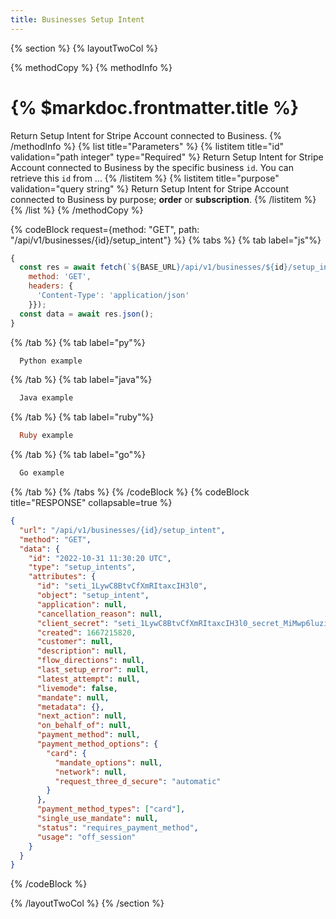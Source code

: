```yaml
---
title: Businesses Setup Intent
---
```

{% section %}
{% layoutTwoCol %}

{% methodCopy %}
{% methodInfo %}
  # {% $markdoc.frontmatter.title %}
  Return Setup Intent for Stripe Account connected to Business.
{% /methodInfo %}
{% list title="Parameters" %}
  {% listitem title="id" validation="path integer" type="Required" %}
  Return Setup Intent for Stripe Account connected to Business by the specific business `id`. You can retrieve this `id` from ...
  {% /listitem %}
  {% listitem title="purpose" validation="query string" %}
  Return Setup Intent for Stripe Account connected to Business by purpose; **order** or **subscription**.
  {% /listitem %}
{% /list %}
{% /methodCopy %}

{% codeBlock request={method: "GET", path: "/api/v1/businesses/{id}/setup_intent"} %}
{% tabs %}
  {% tab label="js"%}
  ```js
  {
    const res = await fetch(`${BASE_URL}/api/v1/businesses/${id}/setup_intent`, {
      method: 'GET',
      headers: {
        'Content-Type': 'application/json'
      }});
    const data = await res.json();
  }
  ```
  {% /tab %}
  {% tab label="py"%}
  ```py
    Python example
  ```
  {% /tab %}
  {% tab label="java"%}
  ```java
    Java example
  ```
  {% /tab %}
  {% tab label="ruby"%}
  ```ruby
    Ruby example
  ```
  {% /tab %}
  {% tab label="go"%}
  ```go
    Go example
  ```
  {% /tab %}
{% /tabs %}
{% /codeBlock %}
{% codeBlock title="RESPONSE" collapsable=true %}
  ```json
  {
    "url": "/api/v1/businesses/{id}/setup_intent",
    "method": "GET",
    "data": {
      "id": "2022-10-31 11:30:20 UTC",
      "type": "setup_intents",
      "attributes": {
        "id": "seti_1LywC8BtvCfXmRItaxcIH3l0",
        "object": "setup_intent",
        "application": null,
        "cancellation_reason": null,
        "client_secret": "seti_1LywC8BtvCfXmRItaxcIH3l0_secret_MiMwp6luzicy9mnOR7gxUuEzyqDDj0K",
        "created": 1667215820,
        "customer": null,
        "description": null,
        "flow_directions": null,
        "last_setup_error": null,
        "latest_attempt": null,
        "livemode": false,
        "mandate": null,
        "metadata": {},
        "next_action": null,
        "on_behalf_of": null,
        "payment_method": null,
        "payment_method_options": {
          "card": {
            "mandate_options": null,
            "network": null,
            "request_three_d_secure": "automatic"
          }
        },
        "payment_method_types": ["card"],
        "single_use_mandate": null,
        "status": "requires_payment_method",
        "usage": "off_session"
      }
    }
  }
  ```
{% /codeBlock %}

{% /layoutTwoCol %}
{% /section %}
